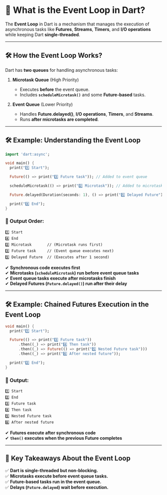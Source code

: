 # **🚀 What is the Event Loop in Dart?**  

The **Event Loop** in Dart is a mechanism that manages the execution of asynchronous tasks 
like **Futures**, **Streams**, **Timers**, and **I/O operations** while keeping Dart **single-threaded**.

---

## **🛠 How the Event Loop Works?**
Dart has **two queues** for handling asynchronous tasks:

1. **Microtask Queue** (High Priority)  
   - Executes **before** the event queue.  
   - Includes **`scheduleMicrotask()`** and some **Future-based** tasks.

2. **Event Queue** (Lower Priority)  
   - Handles **Future.delayed()**, **I/O operations**, **Timers**, and **Streams**.  
   - Runs **after microtasks are completed**.  

---

## **🛠 Example: Understanding the Event Loop**
```dart
import 'dart:async';

void main() {
  print("1️⃣ Start");

  Future(() => print("3️⃣ Future task")); // Added to event queue

  scheduleMicrotask(() => print("2️⃣ Microtask")); // Added to microtask queue

  Future.delayed(Duration(seconds: 1), () => print("5️⃣ Delayed Future")); // Delayed event

  print("4️⃣ End");
}
```
### **📝 Output Order:**
```
1️⃣ Start
4️⃣ End
2️⃣ Microtask       // (Microtask runs first)
3️⃣ Future task     // (Event queue executes next)
5️⃣ Delayed Future  // (Executes after 1 second)
```

✔ **Synchronous code executes first**  
✔ **Microtasks (`scheduleMicrotask`) run before event queue tasks**  
✔ **Event queue tasks execute after microtasks finish**  
✔ **Delayed Futures (`Future.delayed()`) run after their delay**  

---

## **🛠 Example: Chained Futures Execution in the Event Loop**
```dart
void main() {
  print("1️⃣ Start");

  Future(() => print("3️⃣ Future task"))
      .then((_) => print("4️⃣ Then task"))
      .then((_) => Future(() => print("5️⃣ Nested Future task")))
      .then((_) => print("6️⃣ After nested future"));

  print("2️⃣ End");
}
```
### **📝 Output:**
```
1️⃣ Start
2️⃣ End
3️⃣ Future task
4️⃣ Then task
5️⃣ Nested Future task
6️⃣ After nested future
```
✔ **Futures execute after synchronous code**  
✔ **`then()` executes when the previous Future completes**  

---

## **🚀 Key Takeaways About the Event Loop**
✅ **Dart is single-threaded but non-blocking.**  
✅ **Microtasks execute before event queue tasks.**  
✅ **Future-based tasks run in the event queue.**  
✅ **Delays (`Future.delayed`) wait before execution.**  
